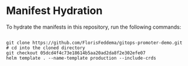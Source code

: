 
# Manifest Hydration

To hydrate the manifests in this repository, run the following commands:

```shell

git clone https://github.com/FlorisFeddema/gitops-promoter-demo.git
# cd into the cloned directory
git checkout 05dcd4f4c73e18614b5aa20ad2da8f2e302efe07
helm template . --name-template production --include-crds
```